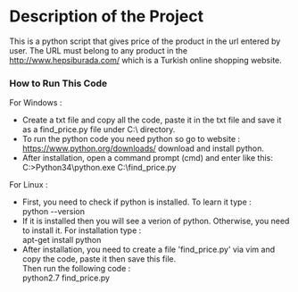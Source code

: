 # Description of the Project

This is a python script that gives price of the product in the url entered by user. The URL must belong to any product in the http://www.hepsiburada.com/ which is a Turkish online shopping website. 

<h3> How to Run This Code </h3>

For Windows :<br>
- Create a txt file and copy all the code, paste it in the txt file and save it as a find_price.py file under C:\ directory.<br>
- To run the python code you need python so go to website : https://www.python.org/downloads/ download and install python.<br>
- After installation, open a command prompt (cmd) and enter like this:<br>
      C:\>Python34\python.exe C:\find_price.py<br>
      
For Linux :<br>
- First, you need to check if python is installed. To learn it type : <br>
    python --version <br>
- If it is installed then you will see a verion of python. Otherwise, you need to install it. For installation type : <br>
    apt-get install python <br>
- After installation, you need to create a file 'find_price.py' via vim and copy the code, paste it then save this file.<br> Then run the following code :<br>
    python2.7 find_price.py<br>
